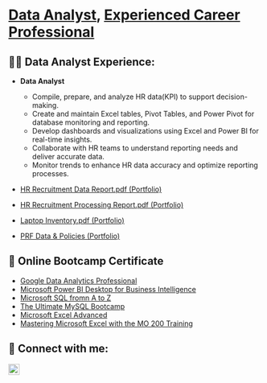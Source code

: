 <h1> <br/><a href="https://github.com/alex-dataanalyst">Data Analyst</a>, <a href="https://www.linkedin.com/in/alexander-astucia-650791217/">Experienced Career Professional</a>

<h2>👨‍💻 Data Analyst Experience:</h2>

- <b>Data Analyst</b>
  - Compile, prepare, and analyze HR data(KPI) to support decision-making.
  - Create and maintain Excel tables, Pivot Tables, and Power Pivot for database monitoring and reporting.
  - Develop dashboards and visualizations using Excel and Power BI for real-time insights.
  - Collaborate with HR teams to understand reporting needs and deliver accurate data.
  - Monitor trends to enhance HR data accuracy and optimize reporting processes.

- [HR Recruitment Data Report.pdf (Portfolio)](https://github.com/alex-dataanalyst/portfolio_power-bi/blob/f577e3a2225aa0329545aa8dbd16e927263e6424/HR%20Recruitment%20Data%20Report.pdf)
- [HR Recruitment Processing Report.pdf (Portfolio)](https://github.com/alex-dataanalyst/portfolio_power-bi/blob/f577e3a2225aa0329545aa8dbd16e927263e6424/HR%20Recruitment%20Processing%20Analytics.pdf)
- [Laptop Inventory.pdf (Portfolio)](https://github.com/alex-dataanalyst/portfolio_power-bi/blob/801fd04885f8306a3c3408b35f9fb13a68c116ad/Portfolio_Laptop%20Inventory.pdf)
- [PRF Data & Policies (Portfolio)](https://github.com/alex-dataanalyst/portfolio_power-bi/blob/99e21bbc61b4b14eaee2b6e1ca6990569e2dec6e/PRD%20Status%20%26%20Policies.pdf)
    

<h2>📜 Online Bootcamp Certificate </h2>

- [Google Data Analytics Professional](https://www.credly.com/badges/e108e1c3-52e7-4206-bf83-71fdd32fa6f0/linked_in_profile)
- [Microsoft Power BI Desktop for Business Intelligence](https://www.udemy.com/certificate/UC-0c32ba50-86f0-4bb8-b1a9-a7d265f24aee/)
- [Microsoft SQL fromn A to Z](https://www.udemy.com/certificate/UC-acf8ea3c-dc49-4f9f-a6a8-723e3c9bd8fb/)
- [The Ultimate MySQL Bootcamp](https://www.udemy.com/certificate/UC-d1985c01-23ff-4f5a-95a1-1c2c943147ca/)
- [Microsoft Excel Advanced](https://www.udemy.com/certificate/UC-95ea3dbb-f7cc-4b2a-9032-add4d1adf22f/)
- [Mastering Microsoft Excel with the MO 200 Training](https://drive.google.com/file/d/1rzpcezg5hZj9UAAy7o3VKEeauUd7LkqP/view?fbclid=IwAR3lLp_RFbB79pEpynFuOMRYaJu3Ryiq6g8ZPSYXFv-7J57KJXQJ8qGkJv4)

  

<h2> 🤳 Connect with me:</h2>


[<img align="left" alt="JoshMadakor | LinkedIn" width="22px" src="https://cdn.jsdelivr.net/npm/simple-icons@v3/icons/linkedin.svg" />][linkedin]


[linkedin]: https://www.linkedin.com/in/alexander-astucia-650791217/

<!--
**joshmadakor1/joshmadakor1** is a ✨ _special_ ✨ repository because its `README.md` (this file) appears on your GitHub profile.

Here are some ideas to get you started:

- 🔭 I’m currently working on ...
- 🌱 I’m currently learning ...
- 👯 I’m looking to collaborate on ...
- 🤔 I’m looking for help with ...
- 💬 Ask me about ...
- 📫 How to reach me: ...
- 😄 Pronouns: ...
- ⚡ Fun fact: ...
-->
